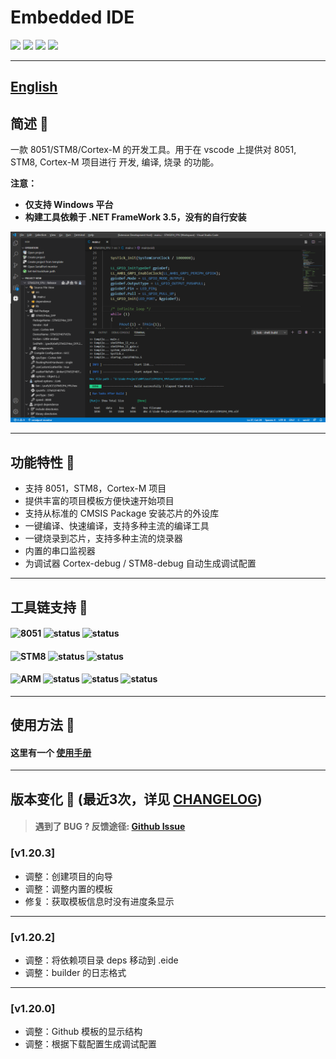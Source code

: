 # Embedded IDE

[![](https://vsmarketplacebadge.apphb.com/version/cl.eide.svg)](https://marketplace.visualstudio.com/items?itemName=CL.eide) [![](https://vsmarketplacebadge.apphb.com/installs/cl.eide.svg)](https://marketplace.visualstudio.com/items?itemName=CL.eide) [![](https://vsmarketplacebadge.apphb.com/downloads/cl.eide.svg)](https://marketplace.visualstudio.com/items?itemName=CL.eide) [![](https://vsmarketplacebadge.apphb.com/rating/cl.eide.svg)](https://marketplace.visualstudio.com/items?itemName=CL.eide)

***

## [English](./README_EN.md)

## 简述 📑

一款 8051/STM8/Cortex-M 的开发工具。用于在 vscode 上提供对 8051, STM8, Cortex-M 项目进行 开发, 编译, 烧录 的功能。

**注意：**
 - **仅支持 Windows 平台**
 - **构建工具依赖于 .NET FrameWork 3.5，没有的自行安装**

![preview](./res/preview/show.png)

***

## 功能特性 🎉

* 支持 8051，STM8，Cortex-M 项目
* 提供丰富的项目模板方便快速开始项目
* 支持从标准的 CMSIS Package 安装芯片的外设库
* 一键编译、快速编译，支持多种主流的编译工具
* 一键烧录到芯片，支持多种主流的烧录器
* 内置的串口监视器
* 为调试器 Cortex-debug / STM8-debug 自动生成调试配置

***

## 工具链支持 🔨

#### ![8051](https://img.shields.io/badge/-8051_:-grey.svg) ![status](https://img.shields.io/badge/Keil_C51-✔-brightgreen.svg) ![status](https://img.shields.io/badge/SDCC-✔-brightgreen.svg)

#### ![STM8](https://img.shields.io/badge/-STM8_:-grey.svg) ![status](https://img.shields.io/badge/IAR_STM8-✔-brightgreen.svg) ![status](https://img.shields.io/badge/SDCC-✔-brightgreen.svg)

#### ![ARM](https://img.shields.io/badge/-ARM_:-grey.svg) ![status](https://img.shields.io/badge/ARMCC_V5-✔-brightgreen.svg) ![status](https://img.shields.io/badge/ARMCC_V6-✔-brightgreen.svg) ![status](https://img.shields.io/badge/ARM_GCC-✔-brightgreen.svg)

***

## 使用方法 📖

#### 这里有一个 [使用手册](http://www.em-ide.com/docs/eide-manual)

***

## 版本变化 🔔 (最近3次，详见 [CHANGELOG](./CHANGELOG.md))

> #### 遇到了 BUG ? 反馈途径: [Github Issue](https://github.com/github0null/eide/issues)

### [v1.20.3]
- 调整：创建项目的向导
- 调整：调整内置的模板
- 修复：获取模板信息时没有进度条显示
***

### [v1.20.2]
- 调整：将依赖项目录 deps 移动到 .eide
- 调整：builder 的日志格式
***

### [v1.20.0]
- 调整：Github 模板的显示结构
- 调整：根据下载配置生成调试配置

